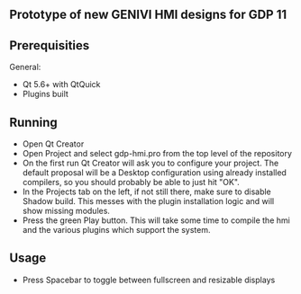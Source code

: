 Prototype of new GENIVI HMI designs for GDP 11
---------------------------------------------------

Prerequisities
---------------
General:
* Qt 5.6+ with QtQuick
* Plugins built

Running
-----------
* Open Qt Creator
* Open Project and select gdp-hmi.pro from the top level of the repository
* On the first run Qt Creator will ask you to configure your project.  The default proposal will be a Desktop configuration using already installed compilers, so you should probably be able to just hit "OK".
* In the Projects tab on the left, if not still there, make sure to disable Shadow build. This messes with the plugin installation logic and will show missing modules.
* Press the green Play button. This will take some time to compile the hmi and the various plugins which support the system.

Usage
-----------
* Press Spacebar to toggle between fullscreen and resizable displays

